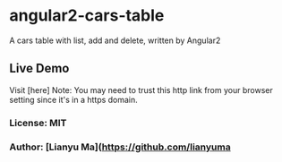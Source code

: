 # angular2-cars-table

A cars table with list, add and delete, written by Angular2

## Live Demo
Visit [here]
Note: You may need to trust this http link from your browser setting since it's in a https domain.

### License: MIT
### Author: [Lianyu Ma](https://github.com/lianyuma
